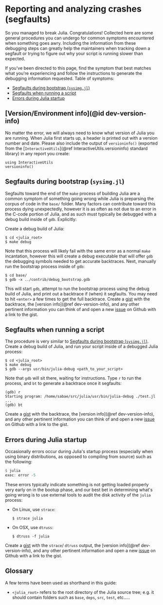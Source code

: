 # Reporting and analyzing crashes (segfaults)

So you managed to break Julia.  Congratulations!  Collected here are some general procedures you
can undergo for common symptoms encountered when something goes awry.  Including the information
from these debugging steps can greatly help the maintainers when tracking down a segfault or trying
to figure out why your script is running slower than expected.

If you've been directed to this page, find the symptom that best matches what you're experiencing
and follow the instructions to generate the debugging information requested.  Table of symptoms:

  * [Segfaults during bootstrap (`sysimg.jl`)](@ref)
  * [Segfaults when running a script](@ref)
  * [Errors during Julia startup](@ref)

## [Version/Environment info](@id dev-version-info)

No matter the error, we will always need to know what version of Julia you are running. When Julia
first starts up, a header is printed out with a version number and date. Please also include the output of `versioninfo()` (exported from the [`InteractiveUtils`](@ref InteractiveUtils.versioninfo) standard library) in any report you create:

```@repl
using InteractiveUtils
versioninfo()
```

## Segfaults during bootstrap (`sysimg.jl`)

Segfaults toward the end of the `make` process of building Julia are a common symptom of something
going wrong while Julia is preparsing the corpus of code in the `base/` folder.  Many factors
can contribute toward this process dying unexpectedly, however it is as often as not due to an
error in the C-code portion of Julia, and as such must typically be debugged with a debug build
inside of `gdb`.  Explicitly:

Create a debug build of Julia:

```
$ cd <julia_root>
$ make debug
```

Note that this process will likely fail with the same error as a normal `make` incantation, however
this will create a debug executable that will offer `gdb` the debugging symbols needed to get
accurate backtraces.  Next, manually run the bootstrap process inside of `gdb`:

```
$ cd base/
$ gdb -x ../contrib/debug_bootstrap.gdb
```

This will start `gdb`, attempt to run the bootstrap process using the debug build of Julia, and
print out a backtrace if (when) it segfaults.  You may need to hit `<enter>` a few times to get
the full backtrace.  Create a [gist](https://gist.github.com) with the backtrace, the [version info](@ref dev-version-info),
and any other pertinent information you can think of and open a new [issue](https://github.com/JuliaLang/julia/issues?q=is%3Aopen)
on Github with a link to the gist.

## Segfaults when running a script

The procedure is very similar to [Segfaults during bootstrap (`sysimg.jl`)](@ref).  Create a debug
build of Julia, and run your script inside of a debugged Julia process:

```
$ cd <julia_root>
$ make debug
$ gdb --args usr/bin/julia-debug <path_to_your_script>
```

Note that `gdb` will sit there, waiting for instructions.  Type `r` to run the process, and `bt`
to generate a backtrace once it segfaults:

```
(gdb) r
Starting program: /home/sabae/src/julia/usr/bin/julia-debug ./test.jl
...
(gdb) bt
```

Create a [gist](https://gist.github.com) with the backtrace, the [version info](@ref dev-version-info), and any
other pertinent information you can think of and open a new [issue](https://github.com/JuliaLang/julia/issues?q=is%3Aopen)
on Github with a link to the gist.

## Errors during Julia startup

Occasionally errors occur during Julia's startup process (especially when using binary distributions,
as opposed to compiling from source) such as the following:

```julia
$ julia
exec: error -5
```

These errors typically indicate something is not getting loaded properly very early on in the
bootup phase, and our best bet in determining what's going wrong is to use external tools to audit
the disk activity of the `julia` process:

  * On Linux, use `strace`:

    ```
    $ strace julia
    ```
  * On OSX, use `dtruss`:

    ```
    $ dtruss -f julia
    ```

Create a [gist](https://gist.github.com) with the `strace`/ `dtruss` output, the [version info](@ref dev-version-info),
and any other pertinent information and open a new [issue](https://github.com/JuliaLang/julia/issues?q=is%3Aopen)
on Github with a link to the gist.

## Glossary

A few terms have been used as shorthand in this guide:

  * `<julia_root>` refers to the root directory of the Julia source tree; e.g. it should contain folders
    such as `base`, `deps`, `src`, `test`, etc.....
